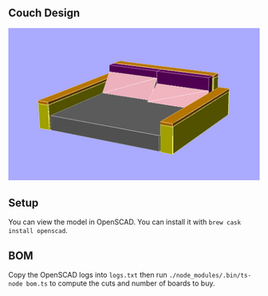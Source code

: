 ## Couch Design

![](./couch.png)

## Setup

You can view the model in OpenSCAD. You can install it with `brew cask install openscad`.

## BOM

Copy the OpenSCAD logs into `logs.txt` then run `./node_modules/.bin/ts-node bom.ts` to compute the cuts and number of boards to buy.